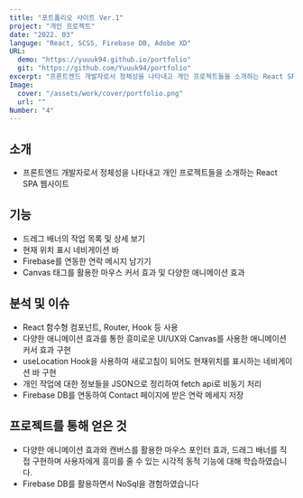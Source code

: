 ```yaml
---
title: "포트폴리오 사이트 Ver.1"
project: "개인 프로젝트"
date: "2022. 03"
languge: "React, SCSS, Firebase DB, Adobe XD"
URL:
  demo: "https://yuuuk94.github.io/portfolio"
  git: "https://github.com/Yuuuk94/portfolio"
excerpt: "프론트엔드 개발자로서 정체성을 나타내고 개인 프로젝트들을 소개하는 React SPA 웹사이트"
Image:
  cover: "/assets/work/cover/portfolio.png"
  url: ""
Number: "4"
---
```


## 소개

- 프론트엔드 개발자로서 정체성을 나타내고 개인 프로젝트들을 소개하는 React SPA 웹사이트

## 기능

- 드레그 배너의 작업 목록 및 상세 보기
- 현재 위치 표시 네비게이션 바
- Firebase를 연동한 연락 메시지 남기기
- Canvas 태그를 활용한 마우스 커서 효과 및 다양한 애니메이션 효과

## 분석 및 이슈

- React 함수형 컴포넌트, Router, Hook 등 사용
- 다양한 애니메이션 효과를 통한 흥미로운 UI/UX와 Canvas를 사용한 애니메이션 커서 효과 구현
- useLocation Hook을 사용하여 새로고침이 되어도 현재위치를 표시하는 네비게이션 바 구현
- 개인 작업에 대한 정보들을 JSON으로 정리하여 fetch api로 비동기 처리
- Firebase DB를 연동하여 Contact 페이지에 받은 연락 메세지 저장

## 프로젝트를 통해 얻은 것

- 다양한 애니메이션 효과와 캔버스를 활용한 마우스 포인터 효과, 드래그 배너를 직접 구현하며 사용자에게 흥미를 줄 수 있는 시각적 동적 기능에 대해 학습하였습니다.
- Firebase DB를 활용하면서 NoSql을 경험하였습니다
